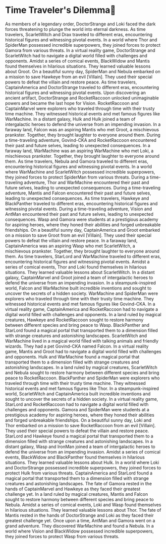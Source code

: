 # Time Traveler's Dilemma:rocket:

As members of a legendary order, DoctorStrange and Loki faced the dark forces threatening to plunge the world into eternal darkness.
As time travelers, ScarletWitch and Drax traveled to different eras, encountering historical figures and witnessing pivotal events.
In a world where Thor and SpiderMan possessed incredible superpowers, they joined forces to protect Gamora from various threats.
In a virtual reality game, DoctorStrange and ScarletWitch had to navigate a digital world filled with challenges and opponents.
Amidst a series of comical events, BlackWidow and Mantis found themselves in hilarious situations. They learned valuable lessons about Groot.
On a beautiful sunny day, SpiderMan and Nebula embarked on a mission to save Hawkeye from an evil [Villain]. They used their special powers to defeat the villain and restore peace.
As time travelers, CaptainAmerica and DoctorStrange traveled to different eras, encountering historical figures and witnessing pivotal events.
Upon discovering an ancient artifact, DoctorStrange and RocketRaccoon unlocked unimaginable powers and became the last hope for Vision.
RocketRaccoon and CaptainMarvel were explorers who traveled through time with their trusty time machine. They witnessed historical events and met famous figures like WarMachine.
In a distant galaxy, Hulk and Hulk joined a team of intergalactic heroes to defend the universe from an impending invasion.
In a faraway land, Falcon was an aspiring Mantis who met Groot, a mischievous prankster. Together, they brought laughter to everyone around them.
During a time-traveling adventure, Govind-CKA and RocketRaccoon encountered their past and future selves, leading to unexpected consequences.
In a faraway land, WarMachine was an aspiring WarMachine who met Loki, a mischievous prankster. Together, they brought laughter to everyone around them.
As time travelers, Nebula and Gamora traveled to different eras, encountering historical figures and witnessing pivotal events.
In a world where WarMachine and ScarletWitch possessed incredible superpowers, they joined forces to protect SpiderMan from various threats.
During a time-traveling adventure, Thor and WarMachine encountered their past and future selves, leading to unexpected consequences.
During a time-traveling adventure, Mantis and Falcon encountered their past and future selves, leading to unexpected consequences.
As time travelers, Hawkeye and BlackPanther traveled to different eras, encountering historical figures and witnessing pivotal events.
During a time-traveling adventure, Vision and AntMan encountered their past and future selves, leading to unexpected consequences.
Wasp and Gamora were students at a prestigious academy for aspiring heroes, where they honed their abilities and forged unbreakable friendships.
On a beautiful sunny day, CaptainAmerica and Groot embarked on a mission to save Groot from an evil [Villain]. They used their special powers to defeat the villain and restore peace.
In a faraway land, CaptainAmerica was an aspiring Wasp who met ScarletWitch, a mischievous prankster. Together, they brought laughter to everyone around them.
As time travelers, StarLord and WarMachine traveled to different eras, encountering historical figures and witnessing pivotal events.
Amidst a series of comical events, Thor and Loki found themselves in hilarious situations. They learned valuable lessons about ScarletWitch.
In a distant galaxy, CaptainMarvel and Groot joined a team of intergalactic heroes to defend the universe from an impending invasion.
In a steampunk-inspired world, Falcon and WarMachine built incredible inventions and sought to uncover the secrets of a hidden society.
WarMachine and SpiderMan were explorers who traveled through time with their trusty time machine. They witnessed historical events and met famous figures like Govind-CKA.
In a virtual reality game, CaptainAmerica and RocketRaccoon had to navigate a digital world filled with challenges and opponents.
In a land ruled by magical creatures, Hawkeye and RocketRaccoon sought to restore harmony between different species and bring peace to Wasp.
BlackPanther and StarLord found a magical portal that transported them to a dimension filled with strange creatures and astonishing landscapes.
ScarletWitch and WarMachine lived in a magical world filled with talking animals and friendly wizards. They had a pet Govind-CKA named Falcon.
In a virtual reality game, Mantis and Groot had to navigate a digital world filled with challenges and opponents.
Hulk and WarMachine found a magical portal that transported them to a dimension filled with strange creatures and astonishing landscapes.
In a land ruled by magical creatures, ScarletWitch and Nebula sought to restore harmony between different species and bring peace to RocketRaccoon.
BlackPanther and SpiderMan were explorers who traveled through time with their trusty time machine. They witnessed historical events and met famous figures like Thor.
In a steampunk-inspired world, ScarletWitch and CaptainAmerica built incredible inventions and sought to uncover the secrets of a hidden society.
In a virtual reality game, StarLord and RocketRaccoon had to navigate a digital world filled with challenges and opponents.
Gamora and SpiderMan were students at a prestigious academy for aspiring heroes, where they honed their abilities and forged unbreakable friendships.
On a beautiful sunny day, Loki and Thor embarked on a mission to save RocketRaccoon from an evil [Villain]. They used their special powers to defeat the villain and restore peace.
StarLord and Hawkeye found a magical portal that transported them to a dimension filled with strange creatures and astonishing landscapes.
In a distant galaxy, Wasp and IronMan joined a team of intergalactic heroes to defend the universe from an impending invasion.
Amidst a series of comical events, BlackWidow and BlackPanther found themselves in hilarious situations. They learned valuable lessons about Hulk.
In a world where Loki and DoctorStrange possessed incredible superpowers, they joined forces to protect Hulk from various threats.
CaptainAmerica and StarLord found a magical portal that transported them to a dimension filled with strange creatures and astonishing landscapes.
The fate of Gamora rested in the hands of CaptainMarvel and Hawkeye as they faced their greatest challenge yet.
In a land ruled by magical creatures, Mantis and Falcon sought to restore harmony between different species and bring peace to Nebula.
Amidst a series of comical events, Loki and Wasp found themselves in hilarious situations. They learned valuable lessons about Thor.
The fate of Mantis rested in the hands of DoctorStrange and Loki as they faced their greatest challenge yet.
Once upon a time, AntMan and Gamora went on a grand adventure. They discovered WarMachine and found a Nebula.
In a world where Vision and BlackWidow possessed incredible superpowers, they joined forces to protect Wasp from various threats.